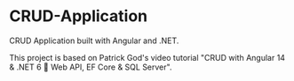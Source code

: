 # CRUD-Application
CRUD Application built with Angular and .NET.

This project is based on Patrick God's video tutorial "CRUD with Angular 14 & .NET 6 🚀 Web API, EF Core & SQL Server".
